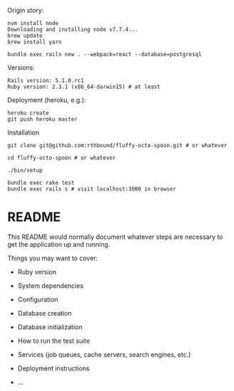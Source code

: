 Origin story:

    nvm install node
    Downloading and installing node v7.7.4...
    brew update
    brew install yarn

    bundle exec rails new . --webpack=react --database=postgresql

Versions:

    Rails version: 5.1.0.rc1
    Ruby version: 2.3.1 (x86_64-darwin15) # at least

Deployment (heroku, e.g.):

    heroku create
    git push heroku master

Installation

    git clone git@github.com:rthbound/fluffy-octo-spoon.git # or whatever

    cd fluffy-octo-spoon # or whatever

    ./bin/setup

    bundle exec rake test
    bundle exec rails s # visit localhost:3000 in browser

# README

This README would normally document whatever steps are necessary to get the
application up and running.

Things you may want to cover:

* Ruby version

* System dependencies

* Configuration

* Database creation

* Database initialization

* How to run the test suite

* Services (job queues, cache servers, search engines, etc.)

* Deployment instructions

* ...


